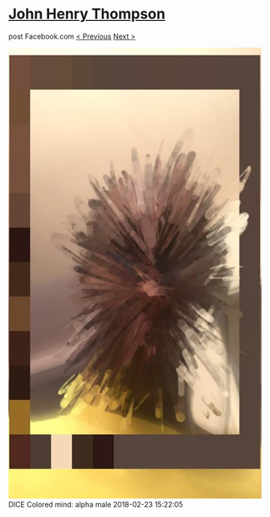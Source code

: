 # [John Henry Thompson](../README.md)
post Facebook.com
[< Previous](2018-02-23-2.md) [Next >](2018-02-22-1.md)

[![](../media/2018-02-23/Timeline-Photos-DICE-Colored-mind-alpha-male.jpg)](../README.md)
DICE Colored mind: alpha male
2018-02-23 15:22:05